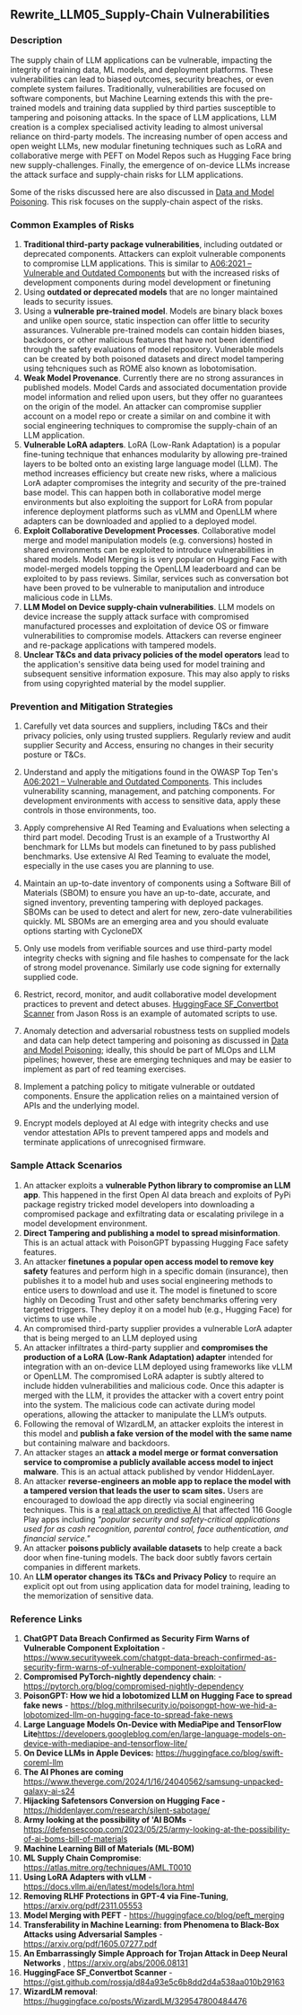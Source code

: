 ## Rewrite_LLM05_Supply-Chain Vulnerabilities

### Description

The supply chain of LLM applications can be vulnerable, impacting the integrity of training data, ML models, and deployment platforms. These vulnerabilities can lead to biased outcomes, security breaches, or even complete system failures. Traditionally, vulnerabilities are focused on software components, but Machine Learning extends this with the pre-trained models and training data supplied by third parties susceptible to tampering and poisoning attacks.  In the space of LLM applications, LLM creation is a complex specialised activity leading to almost universal reliance on third-party models. The increasing number of open access and open weight LLMs,  new modular finetuning techniques such as LoRA and collaborative merge with PEFT on Model Repos such as Hugging Face bring new supply-challenges. Finally, the emergence of on-device LLMs increase the attack surface and supply-chain risks for LLM applications.   

Some of the risks discussed here are also discussed in [ Data and Model Poisoning](https://github.com/OWASP/www-project-top-10-for-large-language-model-applications/blob/main/1_0_vulns/Training_Data_Poisoning.md). This risk focuses on the supply-chain aspect of the risks.

### Common Examples of Risks

1. **Traditional third-party package vulnerabilities**, including outdated or deprecated components. Attackers can exploit vulnerable components to compromise LLM applications. This is similar to [A06:2021 – Vulnerable and Outdated Components](https://owasp.org/Top10/A06_2021-Vulnerable_and_Outdated_Components/) but with the increased risks of development components during model development or finetuning
2. Using **outdated or deprecated models** that are no longer maintained leads to security issues.
3. Using a **vulnerable pre-trained model**. Models are binary black boxes and unlike open source, static inspection can offer little to security assurances. Vulnerable pre-trained models can contain hidden biases, backdoors, or other malicious features that have not been identified through  the safety evaluations of model repository. Vulnerable models can be created by both poisoned datasets and direct model tampering using tehcniques such as ROME also known as lobotomisation.
4. **Weak Model Provenance**. Currently there are no strong assurances in published models. Model Cards and associated documentation provide model information and relied upon users, but they offer no guarantees on the origin of the model. An attacker can compromise supplier account on a model repo or create a similar on and combine it with social engineering techniques to compromise the supply-chain of an LLM application.
5. **Vulnerable LoRA adapters**. LoRA (Low-Rank Adaptation) is a popular fine-tuning technique that enhances modularity by allowing pre-trained layers to be bolted onto an existing large language model (LLM). The method increases efficiency but create new risks, where a malicious LorA adapter compromises the integrity and security of the pre-trained base model. This can happen both in collaborative model merge environments but also exploiting the support for LoRA from popular inference deployment platforms such as vLMM and OpenLLM where adapters can be downloaded and applied to a deployed model.
6. **Exploit Collaborative Development Processes**.  Collaborative model merge and model manipulation models (e.g. conversions) hosted in shared environments can be exploited to introduce vulnerabilities in shared models. Model Merging is is very popular on Hugging Face with model-merged models topping the OpenLLM leaderboard and can be exploited to by pass reviews.  Similar, services such as conversation bot have been proved to be vulnerable to maniputalion and introduce malicious code in LLMs.
7. **LLM Model on Device supply-chain vulnerabilities**. LLM models on device increase the supply attack surface with compromised manufactured processes and exploitation of device OS or fimware vulnerabilities to compromise models. Attackers can reverse engineer and re-package applications with tampered models. 
8. **Unclear T&Cs and data privacy policies of the model operators** lead to the application's sensitive data being used for model training and subsequent sensitive information exposure. This may also apply to risks from using copyrighted material by the model supplier.

### Prevention and Mitigation Strategies

1. Carefully vet data sources and suppliers, including T&Cs and their privacy policies, only using trusted suppliers. Regularly review and audit supplier Security and Access, ensuring no changes in their security posture or T&Cs.

1. Understand and apply the mitigations found in the OWASP Top Ten's [A06:2021 – Vulnerable and Outdated Components](https://owasp.org/Top10/A06_2021-Vulnerable_and_Outdated_Components/). This includes vulnerability scanning, management, and patching components. For development environments with access to sensitive data, apply these controls in those environments, too.
2. Apply comprehensive AI Red Teaming and Evaluations when selecting a third part model. Decoding Trust is an example of a Trustworthy AI benchmark for LLMs but models can finetuned to by pass published benchmarks. Use extensive AI Red Teaming to evaluate the model, especially in the use cases you are planning to use. 
3. Maintain an up-to-date inventory of components using a Software Bill of Materials (SBOM) to ensure you have an up-to-date, accurate, and signed inventory, preventing tampering with deployed packages. SBOMs can be used to detect and alert for new, zero-date vulnerabilities quickly. ML SBOMs are an emerging area and you should evaluate options starting with CycloneDX
4. Only use models from verifiable sources and use third-party model integrity checks with signing and file hashes to compensate for the lack of strong model provenance. Similarly use code signing for externally supplied code.
5. Restrict, record, monitor, and audit collaborative model development practices to prevent and detect abuses.  [HuggingFace SF_Convertbot Scanner]() from Jason Ross is an example of automated scripts to use.
6. Anomaly detection and adversarial robustness tests on supplied models and data can help detect tampering and poisoning as discussed in [ Data and Model Poisoning](https://github.com/OWASP/www-project-top-10-for-large-language-model-applications/blob/main/1_0_vulns/Training_Data_Poisoning.md); ideally, this should be part of MLOps and LLM pipelines; however, these are emerging techniques and may be easier to implement as part of red teaming exercises.
7. Implement a patching policy to mitigate vulnerable or outdated components. Ensure the application relies on a maintained version of APIs and the underlying model.
8. Encrypt models deployed at AI edge with integrity checks and use vendor attestation APIs to prevent tampered apps and models and terminate applications of unrecognised firmware.

### Sample Attack Scenarios

1. An attacker exploits a **vulnerable Python library to compromise an LLM app**. This happened in the first Open AI data breach  and  exploits of  PyPi package registry  tricked model developers into downloading a compromised package and exfiltrating data or escalating privilege in a model development environment. 
2. **Direct Tampering and publishing a model to spread misinformation**. This is an actual attack with PoisonGPT bypassing Hugging Face safety features.
3. An attacker **finetunes a popular open access model to remove key safety** features and perform high in a specific domain (insurance), then publishes it to a model hub and uses social engineering methods to entice users to download and use it. The model is finetuned to score highly on Decoding Trust and other safety benchmarks offering very targeted  triggers. They deploy it on a model hub  (e.g., Hugging Face) for victims to use while .
4. An compromised third-party supplier provides a vulnerable LorA adapter that is being merged to an LLM deployed using    
5. An attacker infiltrates a third-party supplier and **compromises the production of a LoRA (Low-Rank Adaptation) adapter** intended for integration with an on-device LLM deployed using frameworks like vLLM or OpenLLM. The compromised LoRA adapter is subtly altered to include hidden vulnerabilities and malicious code. Once this adapter is merged with the LLM, it provides the attacker with a covert entry point into the system. The malicious code can activate during model operations, allowing the attacker to manipulate the LLM’s outputs.
6. Following the removal of WIzardLM, an attacker exploits the interest in this model and **publish a fake version of the model with the same name** but containing malware and backdoors.  
7. An attacker stages an **attack a model merge or format conversation service to compromise a publicly available access model to inject malware**. This is an actual attack published by vendor HiddenLayer.
8. An attacker **reverse-engineers an moble app to replace the model with a tampered version that leads the user to scam sites.** Users are encouraged to dowload the app directly via social engineering techniques. This is a [real attack on predictive AI](https://arxiv.org/abs/2006.08131) that affected 116 Google Play apps including *"popular security and safety-critical applications used for as cash recognition, parental control, face authentication, and financial service."*   
9. An attacker **poisons publicly available datasets** to help create a back door when fine-tuning models. The back door subtly favors certain companies in different markets.
10. An **LLM operator changes its T&Cs and Privacy Policy** to require an explicit opt out from using application data for model training, leading to the memorization of sensitive data.

### Reference Links

1. **ChatGPT Data Breach Confirmed as Security Firm Warns of Vulnerable Component Exploitation** - https://www.securityweek.com/chatgpt-data-breach-confirmed-as-security-firm-warns-of-vulnerable-component-exploitation/
2. **Compromised PyTorch-nightly dependency chain**: -  https://pytorch.org/blog/compromised-nightly-dependency
3. **PoisonGPT: How we hid a lobotomized LLM on Hugging Face to spread fake news** - https://blog.mithrilsecurity.io/poisongpt-how-we-hid-a-lobotomized-llm-on-hugging-face-to-spread-fake-news
4. **Large Language Models On-Device with MediaPipe and TensorFlow Lite**https://developers.googleblog.com/en/large-language-models-on-device-with-mediapipe-and-tensorflow-lite/
5. **On Device LLMs in Apple Devices:** https://huggingface.co/blog/swift-coreml-llm
6. **The AI Phones are coming** https://www.theverge.com/2024/1/16/24040562/samsung-unpacked-galaxy-ai-s24
7. **Hijacking Safetensors Conversion on Hugging Face -** https://hiddenlayer.com/research/silent-sabotage/
8. **Army looking at the possibility of 'AI BOMs** - https://defensescoop.com/2023/05/25/army-looking-at-the-possibility-of-ai-boms-bill-of-materials
9. **Machine Learning Bill of Materials (ML-BOM)**
10. **ML Supply Chain Compromise**: https://atlas.mitre.org/techniques/AML.T0010
11. **Using LoRA Adapters with vLLM** - https://docs.vllm.ai/en/latest/models/lora.html
12. **Removing RLHF Protections in GPT-4 via Fine-Tuning**, https://arxiv.org/pdf/2311.05553
13. **Model Merging with PEFT** - https://huggingface.co/blog/peft_merging
14. **Transferability in Machine Learning: from Phenomena to Black-Box Attacks using Adversarial Samples**  -https://arxiv.org/pdf/1605.07277.pdf 
15. **An Embarrassingly Simple Approach for Trojan Attack in Deep Neural Networks** , https://arxiv.org/abs/2006.08131 
16. **HuggingFace SF_Convertbot Scanner** - https://gist.github.com/rossja/d84a93e5c6b8dd2d4a538aa010b29163
17. **WizardLM removal**: https://huggingface.co/posts/WizardLM/329547800484476

